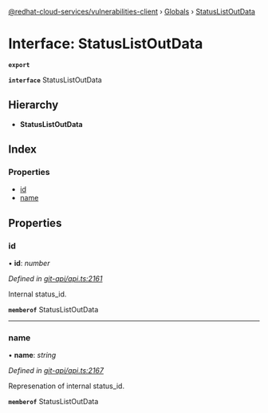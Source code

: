 [@redhat-cloud-services/vulnerabilities-client](../README.md) › [Globals](../globals.md) › [StatusListOutData](statuslistoutdata.md)

# Interface: StatusListOutData

**`export`** 

**`interface`** StatusListOutData

## Hierarchy

* **StatusListOutData**

## Index

### Properties

* [id](statuslistoutdata.md#id)
* [name](statuslistoutdata.md#name)

## Properties

###  id

• **id**: *number*

*Defined in [git-api/api.ts:2161](https://github.com/RedHatInsights/javascript-clients/blob/master/packages/vulnerabilities/git-api/api.ts#L2161)*

Internal status_id.

**`memberof`** StatusListOutData

___

###  name

• **name**: *string*

*Defined in [git-api/api.ts:2167](https://github.com/RedHatInsights/javascript-clients/blob/master/packages/vulnerabilities/git-api/api.ts#L2167)*

Represenation of internal status_id.

**`memberof`** StatusListOutData
